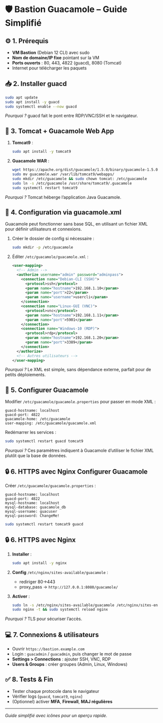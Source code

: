 # 🛡️ Bastion Guacamole – Guide Simplifié

## ⚙️ 1. Prérequis

* **VM Bastion** (Debian 12 CLI) avec sudo
* **Nom de domaine/IP fixe** pointant sur la VM
* **Ports ouverts** : 80, 443, 4822 (guacd), 8080 (Tomcat)
* Internet pour télécharger les paquets

## 📥 2. Installer guacd

```bash
sudo apt update
sudo apt install -y guacd
sudo systemctl enable --now guacd
```

*Pourquoi ?* guacd fait le pont entre RDP/VNC/SSH et le navigateur.

## 🚀 3. Tomcat + Guacamole Web App

1. **Tomcat9** :

   ```bash
   sudo apt install -y tomcat9
   ```
2. **Guacamole WAR** :

   ```bash
   wget https://apache.org/dist/guacamole/1.5.0/binary/guacamole-1.5.0.war -O guacamole.war
   sudo mv guacamole.war /var/lib/tomcat9/webapps/
   sudo mkdir /etc/guacamole && sudo chown tomcat: /etc/guacamole
   sudo ln -s /etc/guacamole /usr/share/tomcat9/.guacamole
   sudo systemctl restart tomcat9
   ```

*Pourquoi ?* Tomcat héberge l’application Java Guacamole.

## 📂 4. Configuration via guacamole.xml

Guacamole peut fonctionner sans base SQL, en utilisant un fichier XML pour définir utilisateurs et connexions.

1. Créer le dossier de config si nécessaire :

   ```bash
   sudo mkdir -p /etc/guacamole
   ```
2. Éditer `/etc/guacamole/guacamole.xml` :

   ```xml
   <user-mapping>
     <!-- Admin -->
     <authorize username="admin" password="adminpass">
       <connection name="Debian-CLI (SSH)">
         <protocol>ssh</protocol>
         <param name="hostname">192.168.1.10</param>
         <param name="port">22</param>
         <param name="username">usercli</param>
       </connection>
       <connection name="Linux-GUI (VNC)">
         <protocol>vnc</protocol>
         <param name="hostname">192.168.1.11</param>
         <param name="port">5901</param>
       </connection>
       <connection name="Windows-10 (RDP)">
         <protocol>rdp</protocol>
         <param name="hostname">192.168.1.20</param>
         <param name="port">3389</param>
       </connection>
     </authorize>
     <!-- Autres utilisateurs -->
   </user-mapping>
   ```

*Pourquoi ?* Le XML est simple, sans dépendance externe, parfait pour de petits déploiements.

## 🔧 5. Configurer Guacamole

Modifier `/etc/guacamole/guacamole.properties` pour passer en mode XML :

```
guacd-hostname: localhost
guacd-port: 4822
guacamole-home: /etc/guacamole
user-mapping: /etc/guacamole/guacamole.xml
```

Redémarrer les services :

```bash
sudo systemctl restart guacd tomcat9
```

*Pourquoi ?* Ces paramètres indiquent à Guacamole d’utiliser le fichier XML plutôt que la base de données.

## 🔒 6. HTTPS avec Nginx Configurer Guacamole

Créer `/etc/guacamole/guacamole.properties` :

```
guacd-hostname: localhost
guacd-port: 4822
mysql-hostname: localhost
mysql-database: guacamole_db
mysql-username: guacuser
mysql-password: ChangeMe!
```

```bash
sudo systemctl restart tomcat9 guacd
```

## 🔒 6. HTTPS avec Nginx

1. **Installer** :

   ```bash
   sudo apt install -y nginx
   ```
2. **Config** `/etc/nginx/sites-available/guacamole` :

   * rediriger 80→443
   * proxy\_pass → `http://127.0.0.1:8080/guacamole/`
3. **Activer** :

   ```bash
   sudo ln -s /etc/nginx/sites-available/guacamole /etc/nginx/sites-enabled/
   sudo nginx -t && sudo systemctl reload nginx
   ```

*Pourquoi ?* TLS pour sécuriser l’accès.

## 💻 7. Connexions & utilisateurs

* Ouvrir `https://bastion.example.com`
* Login : `guacadmin` / `guacadmin`, puis changer le mot de passe
* **Settings > Connections** : ajouter SSH, VNC, RDP
* **Users & Groups** : créer groupes (Admin, Linux, Windows)

## ✅ 8. Tests & Fin

* Tester chaque protocole dans le navigateur
* Vérifier logs (`guacd`, `tomcat9`, `nginx`)
* (Optionnel) activer **MFA**, **Firewall**, **MAJ régulières**

---

*Guide simplifié avec icônes pour un aperçu rapide.*
